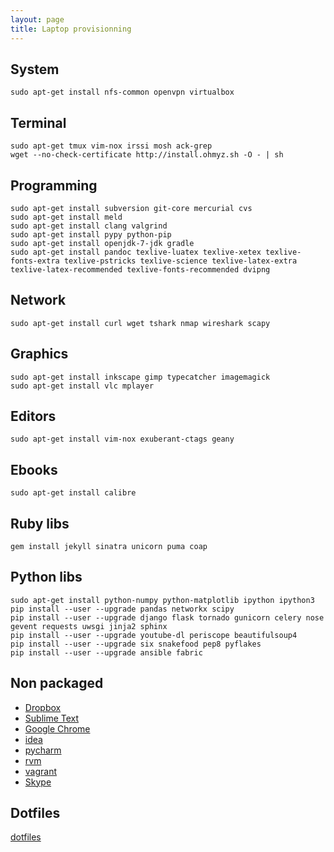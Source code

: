 ```yaml
---
layout: page
title: Laptop provisionning
---
```


System
------

	sudo apt-get install nfs-common openvpn virtualbox

Terminal
--------

	sudo apt-get tmux vim-nox irssi mosh ack-grep
	wget --no-check-certificate http://install.ohmyz.sh -O - | sh

Programming
-----------

	sudo apt-get install subversion git-core mercurial cvs
	sudo apt-get install meld
	sudo apt-get install clang valgrind
	sudo apt-get install pypy python-pip
	sudo apt-get install openjdk-7-jdk gradle
	sudo apt-get install pandoc texlive-luatex texlive-xetex texlive-fonts-extra texlive-pstricks texlive-science texlive-latex-extra texlive-latex-recommended texlive-fonts-recommended dvipng

Network
-------

	sudo apt-get install curl wget tshark nmap wireshark scapy

Graphics
--------

	sudo apt-get install inkscape gimp typecatcher imagemagick
	sudo apt-get install vlc mplayer 

Editors
-------

	sudo apt-get install vim-nox exuberant-ctags geany

Ebooks
------

	sudo apt-get install calibre

Ruby libs
---------

	gem install jekyll sinatra unicorn puma coap

Python libs
-----------

	sudo apt-get install python-numpy python-matplotlib ipython ipython3
	pip install --user --upgrade pandas networkx scipy
	pip install --user --upgrade django flask tornado gunicorn celery nose gevent requests uwsgi jinja2 sphinx
	pip install --user --upgrade youtube-dl periscope beautifulsoup4
	pip install --user --upgrade six snakefood pep8 pyflakes
	pip install --user --upgrade ansible fabric

Non packaged
------------

- [Dropbox](//dropbox.com/install)
- [Sublime Text](//sublimetext.com)
- [Google Chrome](//google.com/chrome)
- [idea](//jetbrains.com/idea/)
- [pycharm](//jetbrains.com/pycharm)
- [rvm](//rvm.io/)
- [vagrant](//vagrantup.com/)
- [Skype](//www.skype.com/fr/download-skype/skype-for-computer/)

Dotfiles
--------

[dotfiles](/dotfiles)
